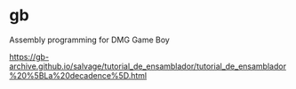 # gb

Assembly programming for DMG Game Boy

https://gb-archive.github.io/salvage/tutorial_de_ensamblador/tutorial_de_ensamblador%20%5BLa%20decadence%5D.html
